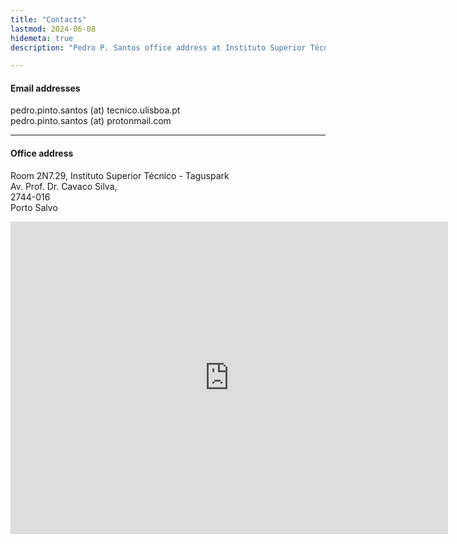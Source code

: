 ```yaml
---
title: "Contacts"
lastmod: 2024-06-08
hidemeta: true
description: "Pedro P. Santos office address at Instituto Superior Técnico."

---
```


#### Email addresses

pedro.pinto.santos (at) tecnico.ulisboa.pt\
pedro.pinto.santos (at) protonmail.com


---

#### Office address

Room 2N7.29, Instituto Superior Técnico - Taguspark\
Av. Prof. Dr. Cavaco Silva,\
2744-016\
Porto Salvo


<iframe src="https://www.google.com/maps/embed?pb=!1m18!1m12!1m3!1d3112.1627485120166!2d-9.3026572!3d38.7370274!2m3!1f0!2f0!3f0!3m2!1i1024!2i768!4f13.1!3m3!1m2!1s0xd1ecfb0af81d83f%3A0x5662866ed41a6d8c!2sInstituto%20Superior%20T%C3%A9cnico%20-%20Taguspark!5e0!3m2!1sen!2spt!4v1717856073924!5m2!1sen!2spt" width="700" height="500" style="border:0;" allowfullscreen="" loading="lazy" referrerpolicy="no-referrer-when-downgrade"></iframe>


